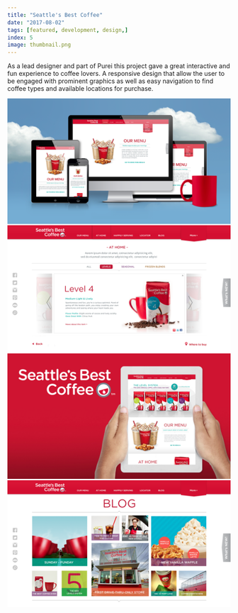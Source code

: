 ```yaml
---
title: "Seattle's Best Coffee"
date: "2017-08-02"
tags: [featured, development, design,]
index: 5
image: thumbnail.png
---
```


As a lead designer and part of Purei this project gave a great interactive and fun experience to coffee lovers. A responsive design that allow the user to be engaged with prominent graphics as well as easy navigation to find coffee types and available locations for purchase.


![Seattle's Best Coffee](./sbc-1.png "Seattle's Best Coffee")
![Seattle's Best Coffee](./sbc-2.png "Seattle's Best Coffee")
![Seattle's Best Coffee](./sbc-3.png "Seattle's Best Coffee")
![Seattle's Best Coffee](./sbc-4.png "Seattle's Best Coffee")
